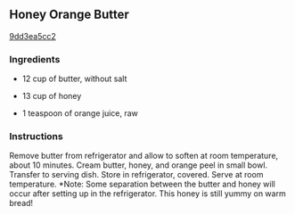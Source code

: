 ## Honey Orange Butter

[9dd3ea5cc2](http://www.food.com/recipe/honey-orange-butter-346922)

### Ingredients

 - 12 cup of butter, without salt

 - 13 cup of honey

 - 1 teaspoon of orange juice, raw

### Instructions

Remove butter from refrigerator and allow to soften at room temperature, about 10 minutes. Cream butter, honey, and orange peel in small bowl. Transfer to serving dish. Store in refrigerator, covered. Serve at room temperature. *Note: Some separation between the butter and honey will occur after setting up in the refrigerator. This honey is still yummy on warm bread!